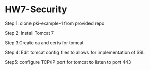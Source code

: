 # HW7-Security

Step 1: clone pki-example-1 from provided repo

Step 2: Install Tomcat 7

Step 3.Create ca and certs for tomcat

Step 4: Edit tomcat config files to allows for implementation of SSL

Step5: configure TCP/IP port for tomcat to listen to port 443

